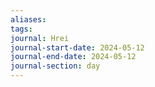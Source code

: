 ```yaml
---
aliases: 
tags: 
journal: Hrei
journal-start-date: 2024-05-12
journal-end-date: 2024-05-12
journal-section: day
---
```

